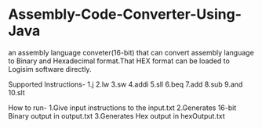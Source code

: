 # Assembly-Code-Converter-Using-Java
an assembly language conveter(16-bit) that can convert assembly language to Binary and Hexadecimal format.That HEX format can be loaded to Logisim software directly.

Supported Instructions-
1.j
2.lw
3.sw
4.addi
5.sll
6.beq
7.add
8.sub
9.and
10.slt

How to run-
1.Give input instructions to the input.txt
2.Generates 16-bit Binary output in output.txt
3.Generates Hex output in hexOutput.txt
